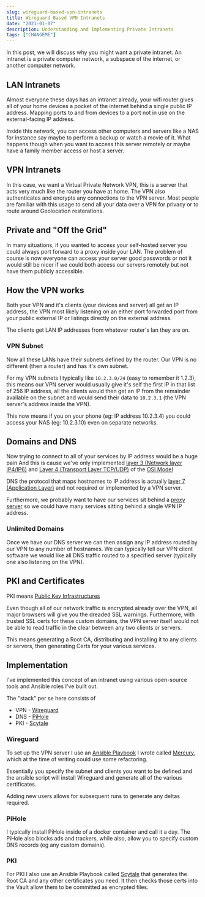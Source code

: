 ```yaml
---
slug: wireguard-based-vpn-intranets
title: Wireguard Based VPN Intranets
date: "2021-01-07"
description: Understanding and Implementing Private Intranets
tags: ["CHANGEME"]
---
```


In this post, we will discuss why you might want a private intranet. An intranet
is a private computer network, a subspace of the internet, or another computer network.

## LAN Intranets

Almost everyone these days has an intranet already, your wifi router gives all of your home
devices a pocket of the internet behind a single public IP address. Mapping ports to and from
devices to a port not in use on the external-facing IP address.

Inside this network, you can access other computers and servers like a NAS for instance say maybe to perform a backup
or watch a movie of it. What happens though when you want to access this server remotely or maybe have a family
member access or host a server.

## VPN Intranets

In this case, we want a Virtual Private Network VPN, this is a server that acts very much like the router you have at home.
The VPN also authenticates and encrypts any connections to the VPN server. Most people are familiar with this usage
to send all your data over a VPN for privacy or to route around Geolocation restorations.

## Private and "Off the Grid"

In many situations, if you wanted to access your self-hosted server you could always port forward to a proxy inside your LAN.
The problem of course is now everyone can access your server good passwords or not it would still be nicer if
we could both access our servers remotely but not have them publicly accessible.

## How the VPN works

Both your VPN and it's clients (your devices and server) all get an IP address, the VPN most likely listening on an
either port forwarded port from your public external IP or listings directly on the external address.

The clients get LAN IP addresses from whatever router's lan they are on.

### VPN Subnet

Now all these LANs have their subnets defined by the router. Our VPN is no different (then a router) and has it's
own subnet.

For my VPN subnets I typically like `10.2.3.0/24` (easy to remember it 1.2.3), this means our VPN server would usually
give it's self the first IP in that list of 256 IP address, all the clients would then get an IP from the remainder available
on the subnet and would send their data to `10.2.3.1` (the VPN server's address inside the VPN).

This now means if you on your phone (eg: IP address 10.2.3.4) you could access your NAS (eg: 10.2.3.10) even on separate
networks.

## Domains and DNS

Now trying to connect to all of your services by IP address would be a huge pain And this is cause we've only implemented
[layer 3 (Network layer IP4/IP6)](https://en.wikipedia.org/wiki/Network_layer) and [Layer 4 (Transport Layer TCP/UDP)](https://en.wikipedia.org/wiki/Transport_layer) of the [OSI Model](https://en.wikipedia.org/wiki/OSI_model)

DNS the protocol that maps hostnames to IP address is actually [layer 7 (Application Layer)](https://en.wikipedia.org/wiki/Application_layer)
and not required or implemented by a VPN server.

Furthermore, we probably want to have our services sit behind a [proxy server](https://en.wikipedia.org/wiki/Proxy_server)
so we could have many services sitting behind a single VPN IP address.

### Unlimited Domains

Once we have our DNS server we can then assign any IP address routed by our VPN to any number of hostnames. We can typically
tell our VPN client software we would like all DNS traffic routed to a specified server (typically one also listening on the VPN).

## PKI and Certificates

PKI means [Public Key Infrastructures](https://en.wikipedia.org/wiki/Public_key_infrastructure)

Even though all of our network traffic is encrypted already over the VPN, all major browsers will give you the dreaded
SSL warnings. Furthermore, with trusted SSL certs for these custom domains, the VPN server itself would not be able
to read traffic in the clear between any two clients or servers.

This means generating a Root CA, distributing and installing it to any clients or servers, then generating Certs for
your various services.

## Implementation

I've implemented this concept of an intranet using various open-source tools and Ansible roles I've built out.

The "stack" per se here consists of

- VPN - [Wireguard](https://www.wireguard.com/)
- DNS - [PiHole](https://pi-hole.net/)
- PKI - [Scytale](https://github.com/ncrmro/scytale)

### Wireguard

To set up the VPN server I use an [Ansible Playbook](https://docs.ansible.com/ansible/latest/user_guide/playbooks.html)
I wrote called [Mercury](https://github.com/ncrmro/mercury), which at the time of writing could use some refactoring.

Essentially you specify the subnet and clients you want to be defined and the ansible script will install Wireguard and generate
all of the various certificates.

Adding new users allows for subsequent runs to generate any deltas required.

### PiHole

I typically install PiHole inside of a docker container and call it a day. The PiHole also blocks ads and trackers, while
also, allow you to specify custom DNS records (eg any custom domains).

### PKI

For PKI I also use an Ansible Playbook called [Scytale](https://github.com/ncrmro/scytale) that generates the Root CA
and any other certificates you need. It then checks those certs into the Vault allow them to be committed as encrypted files.
